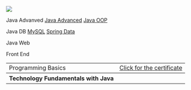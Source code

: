 <img src="https://softuni.bg/content/images/svg-logos/software-university-logo.svg">

<table>
  <tr>
    <td>Programming Basics</td>
    <td><a href="https://softuni.bg/certificates/details/61920/c61c3ccc">Click for the certificate</a></td>
  </tr>
  <tr>
    <th>Technology Fundamentals with Java</th>
    <th>
      <a href="https://softuni.bg/certificates/details/65615/b8f50808"></a>
    </th>
   </tr>
  
Java Advanved
<a href="https://softuni.bg/certificates/details/67986/38bb9c72">Java Advanced</a>
<a href="https://softuni.bg/certificates/details/69455/fd5e2196">Java OOP</a>

Java DB
<a href="https://softuni.bg/certificates/details/78885/9d8b4768">MySQL</a>
<a href="https://softuni.bg/certificates/details/79018/75381bf1">Spring Data</a>

Java Web

Front End
</table>
